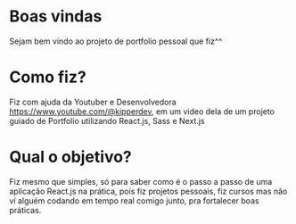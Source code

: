 # Boas vindas
Sejam bem vindo ao projeto de portfolio pessoal que fiz^^

# Como fiz?
Fiz com ajuda da Youtuber e Desenvolvedora https://www.youtube.com/@kipperdev, em um video dela de um projeto guiado de Portfolio utilizando React.js, Sass e Next.js

# Qual o objetivo?
Fiz mesmo que simples, só para saber como é o passo a passo de uma aplicação React.js na prática, pois fiz projetos pessoais, fiz cursos mas não ví alguém codando em tempo real comigo junto, pra fortalecer boas práticas.
